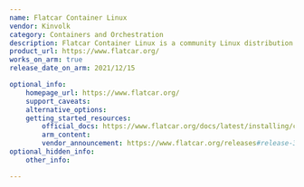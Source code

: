 ```yaml
---
name: Flatcar Container Linux
vendor: Kinvolk
category: Containers and Orchestration
description: Flatcar Container Linux is a community Linux distribution designed for container workloads, with high security and low maintenance.
product_url: https://www.flatcar.org/
works_on_arm: true
release_date_on_arm: 2021/12/15

optional_info:
    homepage_url: https://www.flatcar.org/
    support_caveats:
    alternative_options:
    getting_started_resources:
        official_docs: https://www.flatcar.org/docs/latest/installing/cloud/aws-ec2/
        arm_content:
        vendor_announcement: https://www.flatcar.org/releases#release-3033.2.0
optional_hidden_info:
    other_info:

---
```

